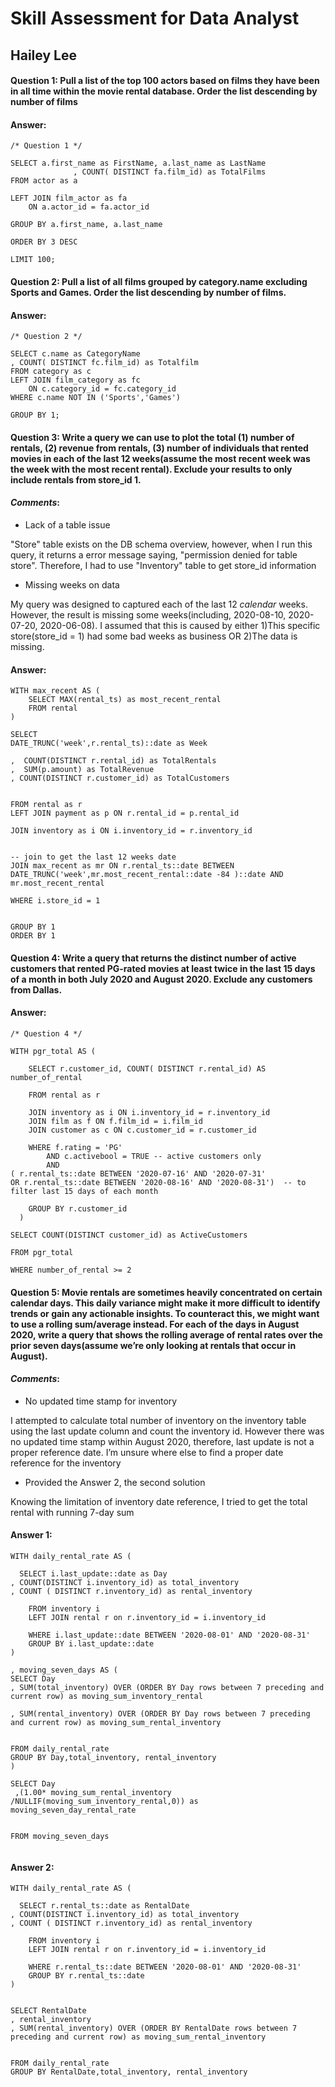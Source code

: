 # Skill Assessment for Data Analyst
## Hailey Lee


#### Question 1:  Pull a list of the top 100 actors based on films they have been in all time within the movie rental database. Order the list descending by number of films

#### **Answer:**

```
/* Question 1 */

SELECT a.first_name as FirstName, a.last_name as LastName
              , COUNT( DISTINCT fa.film_id) as TotalFilms
FROM actor as a

LEFT JOIN film_actor as fa
	ON a.actor_id = fa.actor_id

GROUP BY a.first_name, a.last_name

ORDER BY 3 DESC	

LIMIT 100;

```


#### Question 2:  Pull a list of all films grouped by category.name excluding Sports and Games. Order the list descending by number of films.

#### **Answer:**

```
/* Question 2 */

SELECT c.name as CategoryName
, COUNT( DISTINCT fc.film_id) as Totalfilm
FROM category as c 
LEFT JOIN film_category as fc
	ON c.category_id = fc.category_id
WHERE c.name NOT IN ('Sports','Games')

GROUP BY 1;

```


#### Question 3: Write a query we can use to plot the total (1) number of rentals, (2) revenue from rentals, (3) number of individuals that rented movies in each of the last 12 weeks(assume the most recent week was the week with the most recent rental). Exclude your results to only include rentals from store_id 1.

#### _Comments_: 
- Lack of a table issue

"Store" table exists on the DB schema overview, however, when I run this query, it returns a error message saying, "permission denied for table store". Therefore, I had to use "Inventory" table to get store_id information

- Missing weeks on data


My query was designed to captured each of the last 12 _calendar_ weeks. However, the result is missing some weeks(including, 2020-08-10, 2020-07-20, 2020-06-08). I assumed that this is caused by either 1)This specific store(store_id = 1) had some bad weeks as business OR 2)The data is missing.

#### **Answer:**

```
WITH max_recent AS (
	SELECT MAX(rental_ts) as most_recent_rental
 	FROM rental 
)

SELECT 
DATE_TRUNC('week',r.rental_ts)::date as Week

,  COUNT(DISTINCT r.rental_id) as TotalRentals
,  SUM(p.amount) as TotalRevenue
, COUNT(DISTINCT r.customer_id) as TotalCustomers


FROM rental as r 
LEFT JOIN payment as p ON r.rental_id = p.rental_id 

JOIN inventory as i ON i.inventory_id = r.inventory_id 


-- join to get the last 12 weeks date
JOIN max_recent as mr ON r.rental_ts::date BETWEEN DATE_TRUNC('week',mr.most_recent_rental::date -84 )::date AND mr.most_recent_rental 

WHERE i.store_id = 1


GROUP BY 1
ORDER BY 1

```


#### Question 4: Write a query that returns the distinct number of active customers that rented PG-rated movies at least twice in the last 15 days of a month in both July 2020 and August 2020. Exclude any customers from Dallas.

#### **Answer:**

```
/* Question 4 */

WITH pgr_total AS (
	
	SELECT r.customer_id, COUNT( DISTINCT r.rental_id) AS number_of_rental 

	FROM rental as r 

	JOIN inventory as i ON i.inventory_id = r.inventory_id 
	JOIN film as f ON f.film_id = i.film_id 
	JOIN customer as c ON c.customer_id = r.customer_id

	WHERE f.rating = 'PG' 
		AND c.activebool = TRUE -- active customers only 
		AND
( r.rental_ts::date BETWEEN '2020-07-16' AND '2020-07-31' 
OR r.rental_ts::date BETWEEN '2020-08-16' AND '2020-08-31')  -- to filter last 15 days of each month 
	
	GROUP BY r.customer_id
  )

SELECT COUNT(DISTINCT customer_id) as ActiveCustomers

FROM pgr_total 

WHERE number_of_rental >= 2

```


#### Question 5: Movie rentals are sometimes heavily concentrated on certain calendar days. This daily variance might make it more difficult to identify trends or gain any actionable insights. To counteract this, we might want to use a rolling sum/average instead. For each of the days in August 2020, write a query that shows the rolling average of rental rates over the prior seven days(assume we’re only looking at rentals that occur in August).

#### _Comments_:
- No updated time stamp for inventory

I attempted to calculate total number of inventory on the inventory table using the last update column and count the inventory id. However there was no updated time stamp within August 2020, therefore, last update is not a proper reference date. I’m unsure where else to find a proper date reference for the inventory

- Provided the Answer 2, the second solution

Knowing the limitation of inventory date reference, I tried to get the total rental with running 7-day sum




#### **Answer 1:**

```
WITH daily_rental_rate AS (
	
  SELECT i.last_update::date as Day
, COUNT(DISTINCT i.inventory_id) as total_inventory 
, COUNT ( DISTINCT r.inventory_id) as rental_inventory 

	FROM inventory i 
	LEFT JOIN rental r on r.inventory_id = i.inventory_id 
	
	WHERE i.last_update::date BETWEEN '2020-08-01' AND '2020-08-31'
	GROUP BY i.last_update::date
)

, moving_seven_days AS (
SELECT Day
, SUM(total_inventory) OVER (ORDER BY Day rows between 7 preceding and current row) as moving_sum_inventory_rental 

, SUM(rental_inventory) OVER (ORDER BY Day rows between 7 preceding and current row) as moving_sum_rental_inventory


FROM daily_rental_rate
GROUP BY Day,total_inventory, rental_inventory
) 

SELECT Day
 ,(1.00* moving_sum_rental_inventory /NULLIF(moving_sum_inventory_rental,0)) as moving_seven_day_rental_rate


FROM moving_seven_days


```

#### **Answer 2:**

```
WITH daily_rental_rate AS (
	
  SELECT r.rental_ts::date as RentalDate
, COUNT(DISTINCT i.inventory_id) as total_inventory 
, COUNT ( DISTINCT r.inventory_id) as rental_inventory 

	FROM inventory i 
	LEFT JOIN rental r on r.inventory_id = i.inventory_id 
	
	WHERE r.rental_ts::date BETWEEN '2020-08-01' AND '2020-08-31'
	GROUP BY r.rental_ts::date
)


SELECT RentalDate
, rental_inventory
, SUM(rental_inventory) OVER (ORDER BY RentalDate rows between 7 preceding and current row) as moving_sum_rental_inventory


FROM daily_rental_rate
GROUP BY RentalDate,total_inventory, rental_inventory


```



